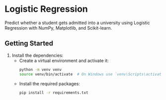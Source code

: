# Logistic Regression

Predict whether a student gets admitted into a university using Logistic Regression with NumPy, Matplotlib, and Scikit-learn.

## Getting Started

1. Install the dependencies:
   - Create a virtual environment and activate it:
     ```bash
     python -m venv venv
     source venv/bin/activate  # On Windows use `venv\Scripts\activate`
     ```
   - Install the required packages:
     ```bash
     pip install -r requirements.txt
     ```
